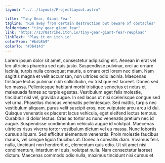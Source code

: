 ```yaml
---
layout: "../../layouts/ProjectLayout.astro"

title: "Tiny Gear, Giant Fear"
tagline: "Run away from certain destruction but beware of obstacles"
folderName: "tiny_gear_giant_fear"
link: "https://z3r0strike.itch.io/tiny-gear-giant-fear-reupload"
linkText: "Play it on itch.io"
colorFrom: "#bdb8b9"
colorTo: "#3b414d"
---
```


Lorem ipsum dolor sit amet, consectetur adipiscing elit. Aenean in erat
vel leo ultricies pharetra sed quis justo. Suspendisse pulvinar, orci ac
ornare lacinia, turpis nulla consequat mauris, a ornare orci lorem nec
diam. Nam sagittis magna et velit accumsan, non ultrices odio lacinia.
Maecenas tristique lectus pulvinar nibh sollicitudin, eu tristique est
laoreet. Donec sed leo massa. Pellentesque habitant morbi tristique
senectus et netus et malesuada fames ac turpis egestas. Vestibulum eget
felis molestie, tincidunt nisl vel, gravida augue. In sed lacus ut nisi
scelerisque congue sed vel urna. Phasellus rhoncus venenatis pellentesque.
Sed mattis, turpis nec vestibulum aliquam, purus velit suscipit eros, nec
vulputate arcu arcu id dui. Quisque venenatis ex placerat lacus vehicula,
eget eleifend lectus tempus. Curabitur id dolor lectus. Cras ac tortor ac
nunc venenatis pretium nec id augue. Suspendisse condimentum vehicula
augue id volutpat. Maecenas ultricies risus viverra tortor vestibulum
dictum vel eu massa. Nunc lobortis cursus aliquam. Sed efficitur elementum
venenatis. Proin molestie faucibus mauris, vel congue ligula faucibus at.
Donec a convallis diam. Vivamus felis nulla, tincidunt non hendrerit et,
elementum quis odio. Ut sit amet nisi condimentum, interdum mi quis,
volutpat nulla. Nam consectetur laoreet dictum. Maecenas commodo odio
nulla, maximus tincidunt nisi cursus et.
